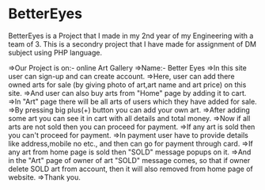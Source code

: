# BetterEyes
BetterEyes is a Project that I made in my 2nd year of my Engineering with a team of 3.
This is a secondry project that I have made for assignment of DM subject using PHP language.

=>Our Project is on:- online Art Gallery
=>Name:- Better Eyes =>In this site user can sign-up and can create account.
=>Here, user can add there owned arts for sale (by giving photo of art,art name and art price) on this site.
=>And user can also buy arts from "Home" page by adding it to cart.
=>In "Art" page there will be all arts of users which they have added for sale.
=>By pressing big plus(+) button you can add your own art.
=>After adding some art you can see it in cart with all details and total money.
=>Now if all arts are not sold then you can proceed for payment.
=>If any art is sold then you can't proceed for payment.
=>In payment user have to provide details like address,mobile no etc., and then can go for payment through card.
=>If any art from home page is sold then "SOLD" message popups on it.
=>And in the "Art" page of owner of art "SOLD" message comes, so that if owner delete SOLD art from account, then it will also removed from home page of website.
=>Thank you.
